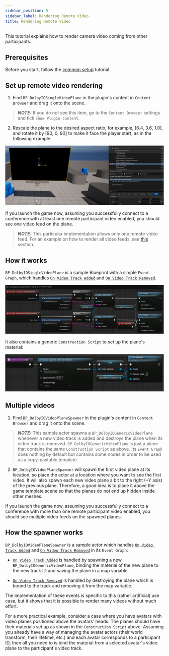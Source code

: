 ```yaml
---
sidebar_position: 5
sidebar_label: Rendering Remote Video
title: Rendering Remote Video
---
```


This tutorial explains how to render camera video coming from other participants.

## Prerequisites

Before you start, follow the [common setup](common-setup) tutorial.

## Set up remote video rendering

1. Find `BP_DolbyIOSingleVideoPlane` in the plugin's content in `Content Browser` and drag it onto the scene.

> **_NOTE:_** If you do not see this item, go to the `Content Browser` settings and tick `Show Plugin Content`.

2. Rescale the plane to the desired aspect ratio, for example, [6.4, 3.6, 1.0], and rotate it by [90, 0, 90] to make it face the player start, as in the following example:

![](../../static/img/video-plane-result.png)

If you launch the game now, assuming you successfully connect to a conference with at least one remote participant video enabled, you should see one video feed on the plane.

> **_NOTE:_** This particular implementation allows only one remote video feed. For an example on how to render all video feeds, see [this](#multiple-videos) section.

## How it works

`BP_DolbyIOSingleVideoPlane` is a sample Blueprint with a simple `Event Graph`, which handles [`On Video Track Added`](../blueprints/events#on-video-track-added) and [`On Video Track Removed`](../blueprints/events#on-video-track-removed).

![](../../static/img/remote-video-eg.png)

It also contains a generic `Construction Script` to set up the plane's material:

![](../../static/img/video-plane-cs.png)

## Multiple videos

1. Find `BP_DolbyIOVideoPlaneSpawner` in the plugin's content in `Content Browser` and drag it onto the scene.

> **_NOTE:_** This sample actor spawns a `BP_DolbyIOGenericVideoPlane` whenever a new video track is added and destroys the plane when its video track is removed. `BP_DolbyIOGenericVideoPlane` is just a plane that contains the same `Construction Script` as above. Its `Event Graph` does nothing by default but contains some nodes in order to be used as a copy-pastable template.

2. `BP_DolbyIOVideoPlaneSpawner` will spawn the first video plane at its location, so place the actor at a location where you want to see the first video. It will also spawn each new video plane a bit to the right (+Y axis) of the previous plane. Therefore, a good idea is to place it above the game template scene so that the planes do not end up hidden inside other meshes.

If you launch the game now, assuming you successfully connect to a conference with more than one remote participant video enabled, you should see multiple video feeds on the spawned planes.

## How the spawner works

`BP_DolbyIOVideoPlaneSpawner` is a sample actor which handles [`On Video Track Added`](../blueprints/events#on-video-track-added) and [`On Video Track Removed`](../blueprints/events#on-video-track-removed) in its `Event Graph`: 

- [`On Video Track Added`](../blueprints/events#on-video-track-added) is handled by spawning a new `BP_DolbyIOGenericVideoPlane`, binding the material of the new plane to the new track ID and saving the plane in a map variable.

- [`On Video Track Removed`](../blueprints/events#on-video-track-removed) is handled by destroying the plane which is bound to the track and removing it from the map variable.

The implementation of these events is specific to this (rather artificial) use case, but it shows that it is possible to render many videos without much effort.

For a more practical example, consider a case where you have avatars with video planes positioned above the avatars' heads. The planes should have their materials set up as shown in the `Construction Script` above. Assuming you already have a way of managing the avatar actors (their world transform, their lifetime, etc.) and each avatar corresponds to a participant ID, then all you need to is bind the material from a selected avatar's video plane to the participant's video track.
